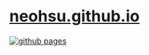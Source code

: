 # [neohsu.github.io](https://neohsu.github.io)

[![github pages](https://github.com/NeoHsu/neohsu.github.io/actions/workflows/gh-pages.yml/badge.svg)](https://github.com/NeoHsu/neohsu.github.io/actions/workflows/gh-pages.yml)
